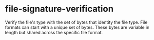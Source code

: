 # file-signature-verification
Verify the file's type with the set of bytes that identity the file type. File formats can start with a unique set of bytes. These bytes are variable in length but shared across the specific file format.
